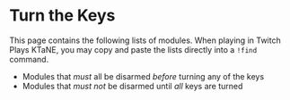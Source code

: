 # Turn the Keys

This page contains the following lists of modules. When playing in Twitch Plays KTaNE, you may copy and paste the lists directly into a `!find` command.

* Modules that _must_ all be disarmed _before_ turning any of the keys
* Modules that _must not_ be disarmed until _all_ keys are turned
